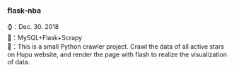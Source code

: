 ### flask-nba

 ⌚：Dec. 30. 2018</br>
 📃：MySQL+Flask+Scrapy</br>
 🎨：This is a small Python crawler project. Crawl the data of all active stars on Hupu website, and render the page with flash to realize the visualization of data.
